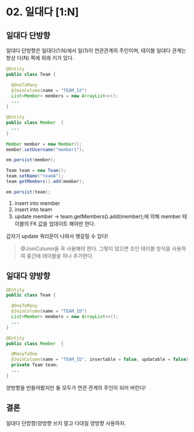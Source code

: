 # 02. 일대다 [1:N]
## 일대다 단방향
일대다 단방향은 일대다(1:N)에서 일(1)이 연관관계의 주인이며,
테이블 일대다 관계는 항상 다(N) 쪽에 외래 키가 있다.
```java
@Entity
public class Team {

  @OneToMany
  @JoinColumn(name = "TEAM_Id")
  List<Member> members = new ArrayList<>();
  ...
}
```
```java
@Entity
public class Member  {
  ...
}
```
```java
Member member = new Member();
member.setUsername("member1");

em.persist(member);

Team team = new Team();
team.setName("teamA");
team.getMembers().add(member);

em.persist(team);
```
1. insert into member
2. insert into team
3. update member → team.getMembers().add(member);에 의해 member 테이블의 FK 값을 업데이트 해야만 한다.

갑자기 update 쿼리문이 나와서 헷갈릴 수 있다!

> @JoinColumn을 꼭 사용해야 한다. 그렇지 않으면 조인 테이블 방식을 사용하여 중간에 테이블을 하나 추가한다.

## 일대다 양방향
```java
@Entity
public class Team {

  @OneToMany
  @JoinColumn(name = "TEAM_ID")
  List<Member> members = new ArrayList<>();
  ...
}
```
```java
@Entity
public class Member  {

  @ManyToOne
  @JoinColumn(name = "TEAM_ID", insertable = false, updatable = false)
  private Team team;
  ...
}
```
양방향을 만들어봤지만 둘 모두가 연관 관계의 주인이 되어 버린다!

## 결론
일대다 단방향/양방향 쓰지 말고 다대일 양방향 사용하자.
